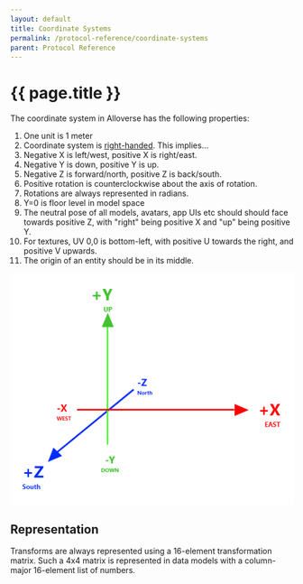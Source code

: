 ```yaml
---
layout: default
title: Coordinate Systems
permalink: /protocol-reference/coordinate-systems
parent: Protocol Reference
---
```


# {{ page.title }}

The coordinate system in Alloverse has the following properties:

1. One unit is 1 meter
2. Coordinate system is [right-handed](https://www.evl.uic.edu/ralph/508S98/coordinates.html). This implies...
3. Negative X is left/west, positive X is right/east.
4. Negative Y is down, positive Y is up.
5. Negative Z is forward/north, positive Z is back/south.
6. Positive rotation is counterclockwise about the axis of rotation.
7. Rotations are always represented in radians.
8. Y=0 is floor level in model space
9. The neutral pose of all models, avatars, app UIs etc should should face towards positive Z, with "right" being positive X and "up" being positive Y.
10. For textures, UV 0,0 is bottom-left, with positive U towards the right, and positive V upwards.
11. The origin of an entity should be in its middle.

![Rotation about Y axis is counterclockwise](/assets/images/coordinate-system-XYZ.png)

## Representation

Transforms are always represented using a 16-element transformation matrix. Such a 4x4 matrix is
represented in data models with a column-major 16-element list of numbers.
